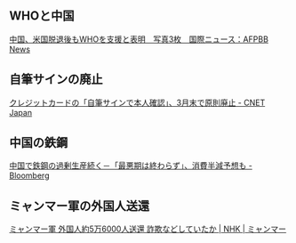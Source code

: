 ## WHOと中国

[中国、米国脱退後もWHOを支援と表明　写真3枚　国際ニュース：AFPBB News](https://www.afpbb.com/articles/-/3559280)

## 自筆サインの廃止

[クレジットカードの「自筆サインで本人確認」、3月末で原則廃止 - CNET Japan](https://japan.cnet.com/article/35228543/)

## 中国の鉄鋼

[中国で鉄鋼の過剰生産続く－「最悪期は終わらず」、消費半減予想も - Bloomberg](https://www.bloomberg.co.jp/news/articles/2025-01-21/SQD7XFT0AFB400)

## ミャンマー軍の外国人送還

[ミャンマー軍 外国人約5万6000人送還 詐欺などしていたか | NHK | ミャンマー](https://www3.nhk.or.jp/news/html/20250122/k10014699551000.html)
